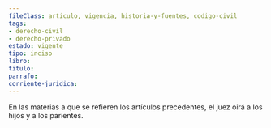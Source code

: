 ```yaml
---
fileClass: articulo, vigencia, historia-y-fuentes, codigo-civil
tags:
- derecho-civil
- derecho-privado
estado: vigente
tipo: inciso
libro:
titulo:
parrafo:
corriente-juridica:
---
```

En las materias a que se refieren los artículos precedentes, el juez oirá a los hijos y a los parientes.